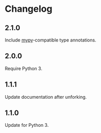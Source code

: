 # Changelog

## 2.1.0

Include [mypy][]-compatible type annotations.

[mypy]: http://www.mypy-lang.org/

## 2.0.0

Require Python 3.


## 1.1.1

Update documentation after unforking.


## 1.1.0

Update for Python 3.
